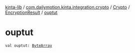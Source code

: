 [kinta-lib](../../../index.md) / [com.dailymotion.kinta.integration.crypto](../../index.md) / [Crypto](../index.md) / [EncryptionResult](index.md) / [ouptut](./ouptut.md)

# ouptut

`val ouptut: `[`ByteArray`](https://kotlinlang.org/api/latest/jvm/stdlib/kotlin/-byte-array/index.html)